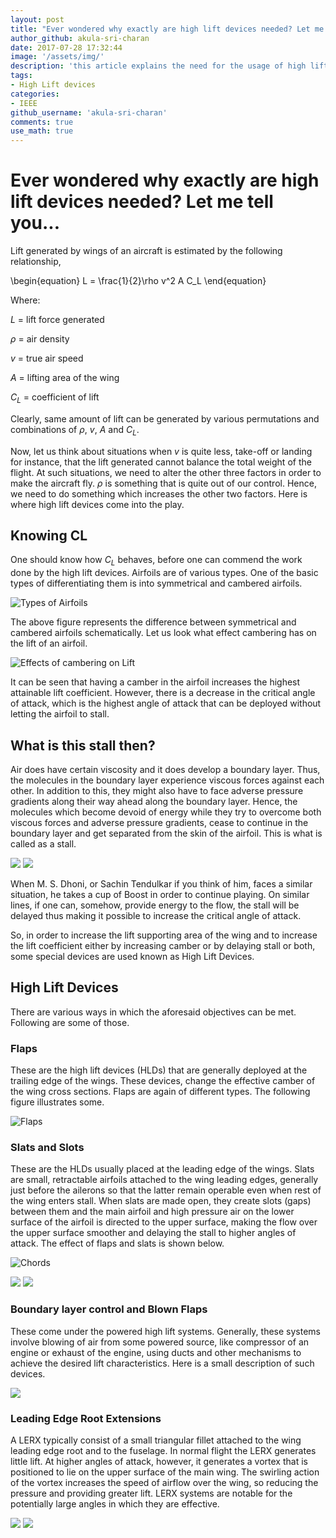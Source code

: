 ```yaml
---
layout: post
title: "Ever wondered why exactly are high lift devices needed? Let me tell you..."
author_github: akula-sri-charan
date: 2017-07-28 17:32:44
image: '/assets/img/'
description: 'this article explains the need for the usage of high lift devices'
tags:
- High Lift devices
categories:
- IEEE
github_username: 'akula-sri-charan'
comments: true
use_math: true
--- 
```


# Ever wondered why exactly are high lift devices needed? Let me tell you...

Lift generated by wings of an aircraft is estimated by the following relationship,

\begin{equation}
L = \frac{1}{2}\rho v^2 A C_L
\end{equation}

Where:

$L$ = lift force generated

$\rho$ = air density

$v$ = true air speed

$A$ = lifting area of the wing 

$C_L$ = coefficient of lift

Clearly, same amount of lift can be generated by various permutations and combinations of $\rho$, $v$, $A$ and $C_L$. 

Now, let us think about situations when $v$ is quite less, take-off or landing for instance, that the lift generated cannot balance the total weight of the flight. 
At such situations, we need to alter the other three factors in order to make the aircraft fly. 
$\rho$ is something that is quite out of our control. 
Hence, we need to do something which increases the other two factors. Here is where high lift devices come into the play.

## Knowing CL

One should know how $C_L$ behaves, before one can commend the work done by the high lift devices. 
Airfoils are of various types. 
One of the basic types of differentiating them is into symmetrical and cambered airfoils.

![Types of Airfoils](/blog/assets/img/High-Lift-devices/img1.jpg)

The above figure represents the difference between symmetrical and cambered airfoils schematically. 
Let us look what effect cambering has on the lift of an airfoil.

![Effects of cambering on Lift](/blog/assets/img/High-Lift-devices/img2.png)

It can be seen that having a camber in the airfoil increases the highest attainable lift coefficient. 
However, there is a decrease in the critical angle of attack, which is the highest angle of attack that can be deployed without letting the airfoil to stall.

## What is this stall then?

Air does have certain viscosity and it does develop a boundary layer. 
Thus, the molecules in the boundary layer experience viscous forces against each other. 
In addition to this, they might also have to face adverse pressure gradients along their way ahead along the boundary layer. 
Hence, the molecules which become devoid of energy while they try to overcome both viscous forces and adverse pressure gradients, cease to continue in the boundary layer and get separated from the skin of the airfoil. 
This is what is called as a stall.

![](/blog/assets/img/High-Lift-devices/phew.jpg)
![](/blog/assets/img/High-Lift-devices/boost.jpg)

When M. S. Dhoni, or Sachin Tendulkar if you think of him, faces a similar situation, he takes a cup of Boost in order to continue playing. 
On similar lines, if one can, somehow, provide energy to the flow, the stall will be delayed thus making it possible to increase the critical angle of attack.

So, in order to increase the lift supporting area of the wing and to increase the lift coefficient either by increasing camber or by delaying stall or both, some special devices are used known as High Lift Devices.

## High Lift Devices

There are various ways in which the aforesaid objectives can be met. 
Following are some of those.

### Flaps

These are the high lift devices (HLDs) that are generally deployed at the trailing edge of the wings. 
These devices, change the effective camber of the wing cross sections. 
Flaps are again of different types. 
The following figure illustrates some.

![Flaps](/blog/assets/img/High-Lift-devices/flaps.gif)

### Slats and Slots

These are the HLDs usually placed at the leading edge of the wings. 
Slats are small, retractable airfoils attached to the wing leading edges, generally just before the ailerons so that the latter remain operable even when rest of the wing enters stall. 
When slats are made open, they create slots (gaps) between them and the main airfoil and high pressure air on the lower surface of the airfoil is directed to the upper surface, making the flow over the upper surface smoother and delaying the stall to higher angles of attack. 
The effect of flaps and slats is shown below.

![Chords](/blog/assets/img/High-Lift-devices/chords.gif)

<img src="/blog/assets/img/High-Lift-devices/slats1.png" />
<img src="/blog/assets/img/High-Lift-devices/slats2.png" />
  
### Boundary layer control and Blown Flaps

These come under the powered high lift systems. 
Generally, these systems involve blowing of air from some powered source, like compressor of an engine or exhaust of the engine, using ducts and other mechanisms to achieve the desired lift characteristics. 
Here is a small description of such devices.

![](/blog/assets/img/High-Lift-devices/img3.jpg)

### Leading Edge Root Extensions

A LERX typically consist of a small triangular fillet attached to the wing leading edge root and to the fuselage. 
In normal flight the LERX generates little lift. 
At higher angles of attack, however, it generates a vortex that is positioned to lie on the upper surface of the main wing. 
The swirling action of the vortex increases the speed of airflow over the wing, so reducing the pressure and providing greater lift. 
LERX systems are notable for the potentially large angles in which they are effective.

![](/blog/assets/img/High-Lift-devices/lerx.png)
![](/blog/assets/img/High-Lift-devices/lerx.jpg)